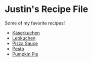 Justin's Recipe File
====================

Some of my favorite recipes!

* [Käserkuchen](kaeserkuchen.md)
* [Lebkuchen](lebkuchen.md)
* [Pizza Sauce](pizzasauce.md)
* [Pesto](pesto.md)
* [Pumpkin Pie](pumpkinpie.md)
